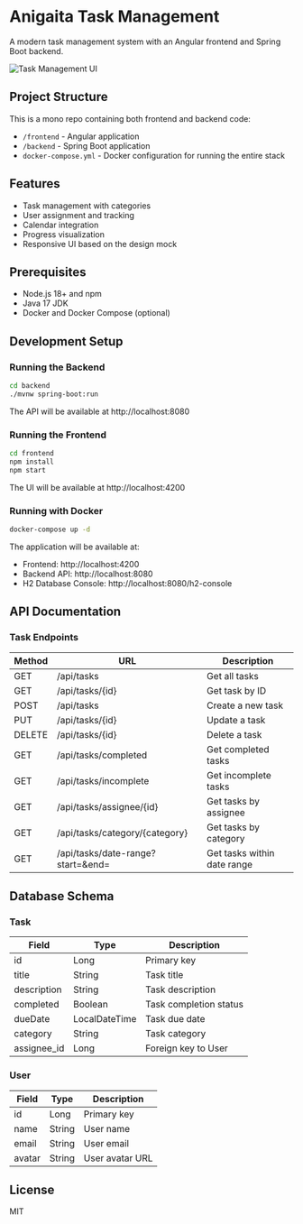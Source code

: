 # Anigaita Task Management

A modern task management system with an Angular frontend and Spring Boot backend.

![Task Management UI](https://placeholder.com/task-management-ui)

## Project Structure

This is a mono repo containing both frontend and backend code:

- `/frontend` - Angular application
- `/backend` - Spring Boot application
- `docker-compose.yml` - Docker configuration for running the entire stack

## Features

- Task management with categories
- User assignment and tracking
- Calendar integration
- Progress visualization
- Responsive UI based on the design mock

## Prerequisites

- Node.js 18+ and npm
- Java 17 JDK
- Docker and Docker Compose (optional)

## Development Setup

### Running the Backend

```bash
cd backend
./mvnw spring-boot:run
```

The API will be available at http://localhost:8080

### Running the Frontend

```bash
cd frontend
npm install
npm start
```

The UI will be available at http://localhost:4200

### Running with Docker

```bash
docker-compose up -d
```

The application will be available at:
- Frontend: http://localhost:4200
- Backend API: http://localhost:8080
- H2 Database Console: http://localhost:8080/h2-console

## API Documentation

### Task Endpoints

| Method | URL | Description |
|--------|-----|-------------|
| GET | /api/tasks | Get all tasks |
| GET | /api/tasks/{id} | Get task by ID |
| POST | /api/tasks | Create a new task |
| PUT | /api/tasks/{id} | Update a task |
| DELETE | /api/tasks/{id} | Delete a task |
| GET | /api/tasks/completed | Get completed tasks |
| GET | /api/tasks/incomplete | Get incomplete tasks |
| GET | /api/tasks/assignee/{id} | Get tasks by assignee |
| GET | /api/tasks/category/{category} | Get tasks by category |
| GET | /api/tasks/date-range?start=&end= | Get tasks within date range |

## Database Schema

### Task

| Field | Type | Description |
|-------|------|-------------|
| id | Long | Primary key |
| title | String | Task title |
| description | String | Task description |
| completed | Boolean | Task completion status |
| dueDate | LocalDateTime | Task due date |
| category | String | Task category |
| assignee_id | Long | Foreign key to User |

### User

| Field | Type | Description |
|-------|------|-------------|
| id | Long | Primary key |
| name | String | User name |
| email | String | User email |
| avatar | String | User avatar URL |

## License

MIT
